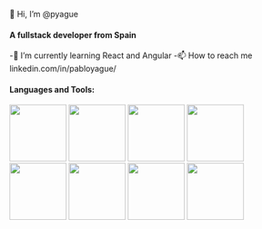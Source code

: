 👋 Hi, I’m @pyague

<h4>A fullstack developer from Spain</h4>


-🌱 I’m currently learning React and Angular
-📫 How to reach me linkedin.com/in/pabloyague/


<h4>Languages and Tools:</h4>
<div class="flex-container">
<img src="https://miro.medium.com/max/384/1*To2H39eauxaeYxYMtV1afQ.png" width="100px" height="100px"/>
<img src="https://okhosting.com/resources/uploads/2019/01/tendencias-javascript-2019.png" width="100px" height="100px"/>
<img src="https://rolandocaldas.com/wp-content/uploads/2013/05/css3.png" width="100px" height="100px"/>
<img src="https://upload.wikimedia.org/wikipedia/commons/thumb/6/61/HTML5_logo_and_wordmark.svg/1200px-HTML5_logo_and_wordmark.svg.png" width="100px" height="100px"/>
<img src="https://getbootstrap.com/docs/5.0/assets/brand/bootstrap-social-logo.png" width="100px" height="100px"/>
<img src="https://www.opus-software.com.br/wp-content/uploads/2018/09/nodejs.jpg" width="100px" height="100px"/>
<img src="https://expressjs.com/images/express-facebook-share.png" width="100px" height="100px"/>
<img src="https://i0.wp.com/blog.psantos.dev/wp-content/uploads/2016/03/mongodb.png" width="100px" height="100px"/>
</div>

